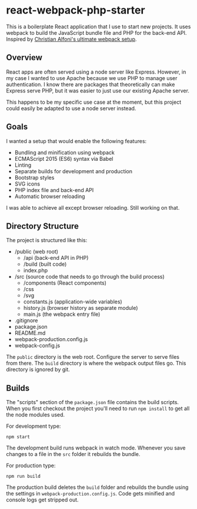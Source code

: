 # react-webpack-php-starter

This is a boilerplate React application that I use to start new projects. It uses webpack to build the JavaScript bundle file and PHP for the back-end API. Inspired by [Christian Alfoni's ultimate webpack setup](http://www.christianalfoni.com/articles/2015_04_19_The-ultimate-webpack-setup).

## Overview

React apps are often served using a node server like Express. However, in my case I wanted to use Apache because we use PHP to manage user authentication. I know there are packages that theoretically can make Express serve PHP, but it was easier to just use our existing Apache server. 

This happens to be my specific use case at the moment, but this project could easily be adapted to use a node server instead.

## Goals

I wanted a setup that would enable the following features:

* Bundling and minification using webpack
* ECMAScript 2015 (ES6) syntax via Babel
* Linting
* Separate builds for development and production
* Bootstrap styles
* SVG icons
* PHP index file and back-end API
* Automatic browser reloading

I was able to achieve all except browser reloading. Still working on that. 

## Directory Structure

The project is structured like this:

* /public (web root)
    - /api (back-end API in PHP)
    - /build (built code)
    - index.php
* /src (source code that needs to go through the build process)
    - /components (React components)
    - /css
    - /svg
    - constants.js (application-wide variables)
    - history.js (browser history as separate module)
    - main.js (the webpack entry file)
* .gitignore
* package.json
* README.md
* webpack-production.config.js
* webpack-config.js

The `public` directory is the web root. Configure the server to serve files from there. The `build` directory is where the webpack output files go. This directory is ignored by git.

## Builds

The "scripts" section of the `package.json` file contains the build scripts. When you first checkout the project you'll need to run `npm install` to get all the node modules used. 

For development type:

    npm start

The development build runs webpack in watch mode. Whenever you save changes to a file in the `src` folder it rebuilds the bundle. 

For production type: 

    npm run build

The production build deletes the `build` folder and rebuilds the bundle using the settings in `webpack-production.config.js`. Code gets minified and console logs get stripped out. 
